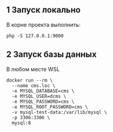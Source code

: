 

## 1 Запуск локально

В корне проекта выполнить:
```shell
php -S 127.0.0.1:9000
```
## 2 Запуск базы данных

В любом месте WSL
```shell
docker run --rm \
  --name cms.loc \
  -e MYSQL_DATABASE=cms \
  -e MYSQL_USER=dcms \
  -e MYSQL_PASSWORD=cms \
  -e MYSQL_ROOT_PASSWORD=cms \
  -v mysql-test-data:/var/lib/mysql \
  -p 3306:3306 \
  mysql:8

```